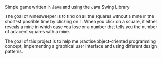 Simple game written in Java and using the Java Swing Library 

The goal of Minesweeper is to find on all the squares without a mine in the shortest possible time by clicking on it. When you click on a square, it either reveals a mine in which case you lose or a number that tells you the number of adjacent squares with a mine. 

The goal of this project is to help me practise object-oriented programming concept, implementing a graphical user interface 
and using different design patterns.  
